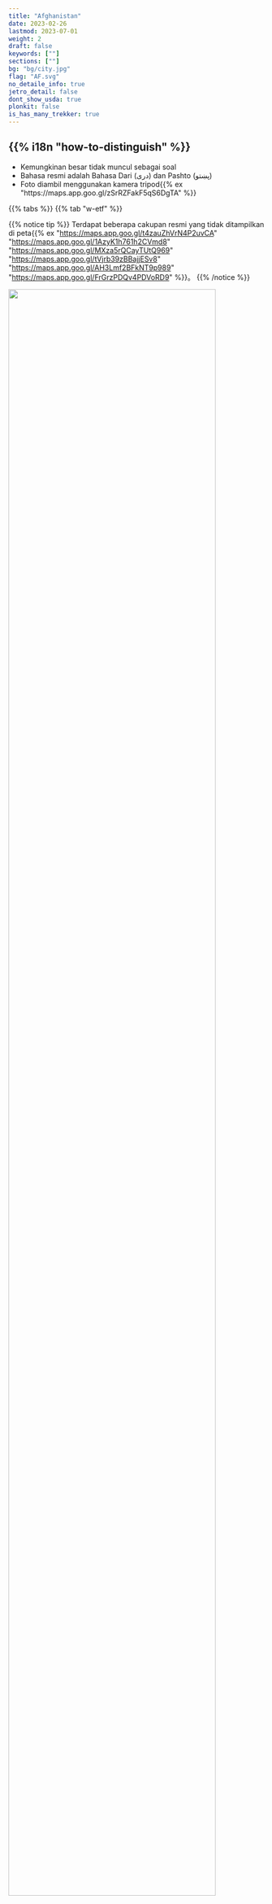 ```yaml
---
title: "Afghanistan"
date: 2023-02-26
lastmod: 2023-07-01
weight: 2
draft: false
keywords: [""]
sections: [""]
bg: "bg/city.jpg"
flag: "AF.svg"
no_detaile_info: true
jetro_detail: false
dont_show_usda: true
plonkit: false
is_has_many_trekker: true
---
```


<div class="main-desciption country-description">
    <h2 class="section-title">{{% i18n "how-to-distinguish" %}}</h2>
    <ul class="rule-list">
        <li class="no-evidence">Kemungkinan besar tidak muncul sebagai soal</li>
        <li>Bahasa resmi adalah Bahasa Dari (دری) dan Pashto (پښتو)</li>
        <li>Foto diambil menggunakan kamera tripod{{% ex "https://maps.app.goo.gl/zSrRZFakF5qS6DgTA" %}}</li>
    </ul>
</div>


{{% tabs %}}
{{% tab "w-etf" %}}

{{% notice tip %}}
Terdapat beberapa cakupan resmi yang tidak ditampilkan di peta{{% ex "https://maps.app.goo.gl/t4zauZhVrN4P2uvCA" "https://maps.app.goo.gl/1AzyK1h761h2CVmd8" "https://maps.app.goo.gl/MXza5rQCayTUtQ969" "https://maps.app.goo.gl/tVjrb39zBBajjESv8" "https://maps.app.goo.gl/AH3Lmf2BFkNT9p989" "https://maps.app.goo.gl/FrGrzPDQv4PDVoRD9" %}}。
{{% /notice %}}

<div class="googlemap-if no-margin">
<img src="/rule/asia/afghanistan/main.jpg" width="90%" />
</div>


{{% notice tip %}}
Plat nomor kendaraan berwarna <span class="quiz">putih</span>. Bus dan taksi menggunakan plat nomor berwarna kuning.
{{% /notice %}}
<div class="googlemap-if no-margin">
<img src="/rule/asia/afghanistan/1133px-Afghanistan-Iran_border_in_Zaranj,_Afghanistan,_2011.jpg" width="90%">
</div>

{{% lb 50 small %}}
![](/rule/asia/afghanistan/Afghanistan_-_License_Plate_-_PRV_-_HRT.png)
{{% /lb %}}


{{% lb 50 small %}}
![](/rule/asia/afghanistan/Afghanistan_-_License_Plate_-_Taxi.png)
{{% /lb %}}

{{% /tab %}}
{{% /tabs %}}
